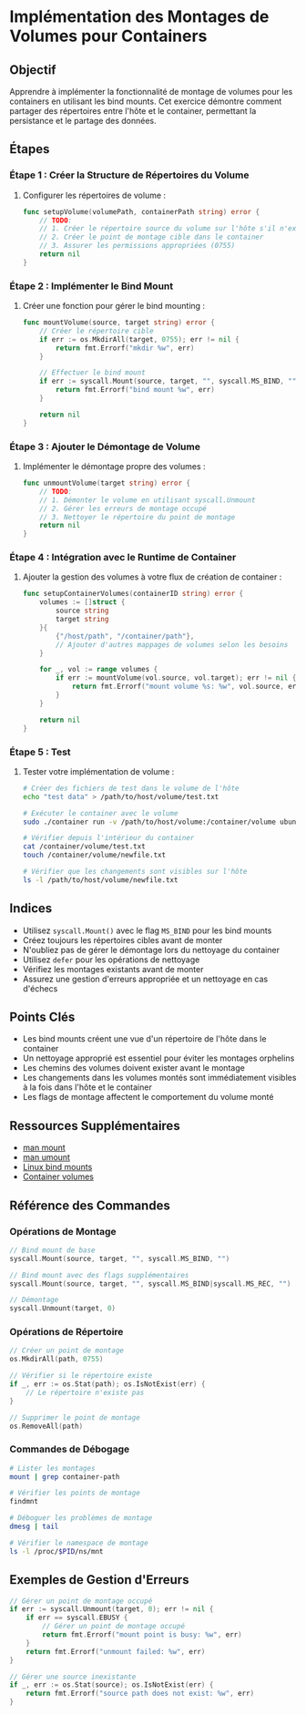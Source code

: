 # Implémentation des Montages de Volumes pour Containers

## Objectif

Apprendre à implémenter la fonctionnalité de montage de volumes pour les containers en utilisant les bind mounts. Cet exercice démontre comment partager des répertoires entre l'hôte et le container, permettant la persistance et le partage des données.

## Étapes

### Étape 1 : Créer la Structure de Répertoires du Volume

1. Configurer les répertoires de volume :
   ```go
   func setupVolume(volumePath, containerPath string) error {
       // TODO:
       // 1. Créer le répertoire source du volume sur l'hôte s'il n'existe pas
       // 2. Créer le point de montage cible dans le container
       // 3. Assurer les permissions appropriées (0755)
       return nil
   }
   ```

### Étape 2 : Implémenter le Bind Mount

1. Créer une fonction pour gérer le bind mounting :

   ```go
   func mountVolume(source, target string) error {
       // Créer le répertoire cible
       if err := os.MkdirAll(target, 0755); err != nil {
           return fmt.Errorf("mkdir %w", err)
       }

       // Effectuer le bind mount
       if err := syscall.Mount(source, target, "", syscall.MS_BIND, ""); err != nil {
           return fmt.Errorf("bind mount %w", err)
       }

       return nil
   }
   ```

### Étape 3 : Ajouter le Démontage de Volume

1. Implémenter le démontage propre des volumes :
   ```go
   func unmountVolume(target string) error {
       // TODO:
       // 1. Démonter le volume en utilisant syscall.Unmount
       // 2. Gérer les erreurs de montage occupé
       // 3. Nettoyer le répertoire du point de montage
       return nil
   }
   ```

### Étape 4 : Intégration avec le Runtime de Container

1. Ajouter la gestion des volumes à votre flux de création de container :

   ```go
   func setupContainerVolumes(containerID string) error {
       volumes := []struct {
           source string
           target string
       }{
           {"/host/path", "/container/path"},
           // Ajouter d'autres mappages de volumes selon les besoins
       }

       for _, vol := range volumes {
           if err := mountVolume(vol.source, vol.target); err != nil {
               return fmt.Errorf("mount volume %s: %w", vol.source, err)
           }
       }

       return nil
   }
   ```

### Étape 5 : Test

1. Tester votre implémentation de volume :

   ```bash
   # Créer des fichiers de test dans le volume de l'hôte
   echo "test data" > /path/to/host/volume/test.txt

   # Exécuter le container avec le volume
   sudo ./container run -v /path/to/host/volume:/container/volume ubuntu /bin/bash

   # Vérifier depuis l'intérieur du container
   cat /container/volume/test.txt
   touch /container/volume/newfile.txt

   # Vérifier que les changements sont visibles sur l'hôte
   ls -l /path/to/host/volume/newfile.txt
   ```

## Indices

- Utilisez `syscall.Mount()` avec le flag `MS_BIND` pour les bind mounts
- Créez toujours les répertoires cibles avant de monter
- N'oubliez pas de gérer le démontage lors du nettoyage du container
- Utilisez `defer` pour les opérations de nettoyage
- Vérifiez les montages existants avant de monter
- Assurez une gestion d'erreurs appropriée et un nettoyage en cas d'échecs

## Points Clés

- Les bind mounts créent une vue d'un répertoire de l'hôte dans le container
- Un nettoyage approprié est essentiel pour éviter les montages orphelins
- Les chemins des volumes doivent exister avant le montage
- Les changements dans les volumes montés sont immédiatement visibles à la fois dans l'hôte et le container
- Les flags de montage affectent le comportement du volume monté

## Ressources Supplémentaires

- [man mount](https://man7.org/linux/man-pages/man2/mount.2.html)
- [man umount](https://man7.org/linux/man-pages/man2/umount.2.html)
- [Linux bind mounts](https://man7.org/linux/man-pages/man8/mount.8.html#BIND_MOUNT_OPERATION)
- [Container volumes](https://docs.docker.com/storage/volumes/)

## Référence des Commandes

### Opérations de Montage

```go
// Bind mount de base
syscall.Mount(source, target, "", syscall.MS_BIND, "")

// Bind mount avec des flags supplémentaires
syscall.Mount(source, target, "", syscall.MS_BIND|syscall.MS_REC, "")

// Démontage
syscall.Unmount(target, 0)
```

### Opérations de Répertoire

```go
// Créer un point de montage
os.MkdirAll(path, 0755)

// Vérifier si le répertoire existe
if _, err := os.Stat(path); os.IsNotExist(err) {
    // Le répertoire n'existe pas
}

// Supprimer le point de montage
os.RemoveAll(path)
```

### Commandes de Débogage

```bash
# Lister les montages
mount | grep container-path

# Vérifier les points de montage
findmnt

# Déboguer les problèmes de montage
dmesg | tail

# Vérifier le namespace de montage
ls -l /proc/$PID/ns/mnt
```

## Exemples de Gestion d'Erreurs

```go
// Gérer un point de montage occupé
if err := syscall.Unmount(target, 0); err != nil {
    if err == syscall.EBUSY {
        // Gérer un point de montage occupé
        return fmt.Errorf("mount point is busy: %w", err)
    }
    return fmt.Errorf("unmount failed: %w", err)
}

// Gérer une source inexistante
if _, err := os.Stat(source); os.IsNotExist(err) {
    return fmt.Errorf("source path does not exist: %w", err)
}
```
